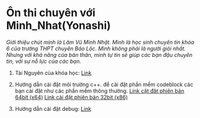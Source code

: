 
# Ôn thi chuyên với Minh_Nhat(Yonashi)
*Giới thiệu chút mình là Lâm Vũ Minh Nhật. Mình là học sinh chuyên tin khóa 6 của trường THPT chuyên Bảo Lộc. Mình không phải là người giỏi nhất. Nhưng với khả năng của bản thân, mình tự tin sẽ giúp các bạn đậu chuyên tin, với sự nỗ lực của các bạn.*

 1. Tài Nguyên của khóa học: [Link](https://drive.google.com/drive/u/0/folders/0AL2kSYTa0LiiUk9PVA)
 2. Hướng dẫn cài đặt môi trường c++.
 để cài đặt phần mềm codeblock các bạn cài đặt như các phần mềm thông thường.
 [Link cặt đăt phiên bản 64bit (x64)](https://sourceforge.net/projects/codeblocks/files/Binaries/20.03/Windows/codeblocks-20.03mingw-setup.exe/download)
 [Link cài đặt phiên bản 32bit (x86)](https://sourceforge.net/projects/codeblocks/files/Binaries/20.03/Windows/32bit/codeblocks-20.03mingw-32bit-setup.exe/download)
 
 3. Hướng dẫn cài đặt debug: [Link](yonashi.me/image/debugCodeblock.mht)
